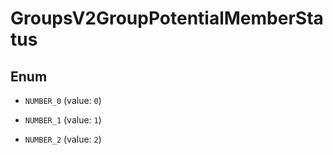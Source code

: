 
# GroupsV2GroupPotentialMemberStatus

## Enum


* `NUMBER_0` (value: `0`)

* `NUMBER_1` (value: `1`)

* `NUMBER_2` (value: `2`)



